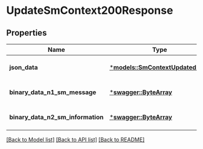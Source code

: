 # UpdateSmContext200Response

## Properties
Name | Type | Description | Notes
------------ | ------------- | ------------- | -------------
**json_data** | [***models::SmContextUpdatedData**](SmContextUpdatedData.md) |  | [optional] [default to None]
**binary_data_n1_sm_message** | [***swagger::ByteArray**](file.md) |  | [optional] [default to None]
**binary_data_n2_sm_information** | [***swagger::ByteArray**](file.md) |  | [optional] [default to None]

[[Back to Model list]](../README.md#documentation-for-models) [[Back to API list]](../README.md#documentation-for-api-endpoints) [[Back to README]](../README.md)


